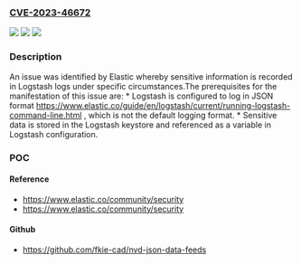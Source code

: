 ### [CVE-2023-46672](https://cve.mitre.org/cgi-bin/cvename.cgi?name=CVE-2023-46672)
![](https://img.shields.io/static/v1?label=Product&message=Logstash&color=blue)
![](https://img.shields.io/static/v1?label=Version&message=8.10.0%3C%208.11.1%20&color=brighgreen)
![](https://img.shields.io/static/v1?label=Vulnerability&message=CWE-532%20Insertion%20of%20Sensitive%20Information%20into%20Log%20File&color=brighgreen)

### Description

An issue was identified by Elastic whereby sensitive information is recorded in Logstash logs under specific circumstances.The prerequisites for the manifestation of this issue are:  *  Logstash  is configured to log in JSON format https://www.elastic.co/guide/en/logstash/current/running-logstash-command-line.html , which is not the default logging format.  *  Sensitive data is stored in the Logstash keystore and referenced as a variable in Logstash configuration.

### POC

#### Reference
- https://www.elastic.co/community/security
- https://www.elastic.co/community/security

#### Github
- https://github.com/fkie-cad/nvd-json-data-feeds

